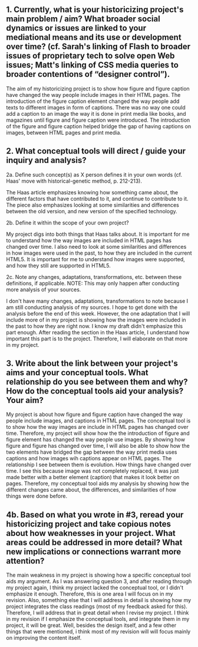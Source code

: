 
## 1. Currently, what is your historicizing project's main problem / aim? What broader social dynamics or issues are linked to your mediational means and its use or development over time? (cf. Sarah's linking of Flash to broader issues of proprietary tech to solve open Web issues; Matt's linking of CSS media queries to broader contentions of “designer control”).

The aim of my historicizing project is to show how figure and figure caption have changed the way people include images in their HTML pages. The introduction of the figure caption element changed the way people add texts to different images in form of captions. There was no way one could add a caption to an image the way it is done in print media like books, and magazines until figure and figure caption were introduced. The introduction of the figure and figure caption helped bridge the gap of having captions on images, between HTML pages and print media.

## 2. What conceptual tools will direct / guide your inquiry and analysis?

2a. Define such concept(s) as X person defines it in your own words (cf. Haas' move with historical-genetic method, p. 212-213).
    
The Haas article emphasizes knowing how something came about, the different factors that have contributed to it, and continue to contribute to it. The piece also emphasizes looking at some similarities and differences between the old version, and new version of the specified technology.
    
2b. Define it within the scope of your own project?
    
My project digs into both things that Haas talks about. It is important for me to understand how the way images are included in HTML pages has changed over time. I also need to look at some similarities and differences in how images were used in the past, to how they are included in the current HTML5. It is important for me to understand how images were supported, and how they still are supported in HTML5. 
    
2c. Note any changes, adaptations, transformations, etc. between these definitions, if applicable. NOTE: This may only happen after conducting more analysis of your sources.
    
I don't have many changes, adaptations, transformations to note because I am still conducting analysis of my sources. I hope to get done with the analysis before the end of this week. However, the one adaptation that I will include more of in my project is showing how the images were included in the past to how they are right now. I know my draft didn't emphasize this part enough. After reading the section in the Haas article, I understand how important this part is to the project. Therefore, I will elaborate on that more in my project. 

## 3. Write about the link between your project's aims and your conceptual tools. What relationship do you see between them and why? How do the conceptual tools aid your analysis? Your aim?

My project is about how figure and figure caption have changed the way people include images, and captions in HTML pages. The conceptual tool is to show how the way images are include in HTML pages has changed over time. Therefore, my project will show how the the introduction of figure and figure element has changed the way people use images. By showing how figure and figure has changed over time, I will also be able to show how the two elements have bridged the gap between the way print media uses captions and how images wih captions appear on HTML pages. The relationship I see between them is evolution. How things have changed over time. I see this because image was not completely replaced, it was just made better with a better element (caption) that makes it look better on pages. Therefore, my conceptual tool aids my analysis by showing how the different changes came about, the differences, and similarities of how things were done before.

## 4b. Based on what you wrote in #3, reread your historicizing project and take copious notes about how weaknesses in your project. What areas could be addressed in more detail? What new implications or connections warrant more attention?
    
The main weakness in my project is showing how a specific conceptual tool aids my argument. As I was answering question 3, and after reading through my project again, I think my project lacked the conceptual tool, or I didn't emphasize it enough. Therefore, this is one area I will focus on in my revision. Also, something else that I will address in detail is showing how my project integrates the class readings (most of my feedback asked for this). Therefore, I will address that in great detail when I revise my project. I think in my revision if I emphasize the conceptual tools, and integrate them in my project, it will be great. Well, besides the design itself, and a few other things that were mentioned, i think most of my revision will will focus mainly on improving the content itself.

